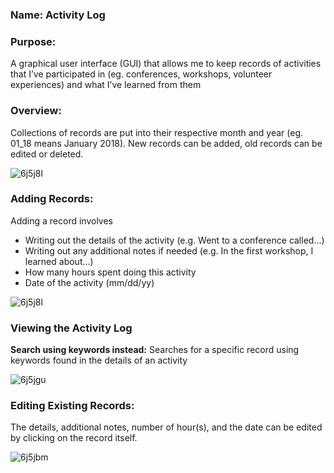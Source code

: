 ### Name: Activity Log

### Purpose:
A graphical user interface (GUI) that allows me to keep records of activities that I’ve participated in (eg. conferences, workshops, volunteer experiences) and what I’ve learned from them


### Overview:
Collections of records are put into their respective month and year (eg. 01_18 means January 2018). 
New records can be added, old records can be edited or deleted. 

![6j5j8l](https://user-images.githubusercontent.com/56778279/172940761-3e2a8edf-e26d-4c36-9fd7-330f1c3de170.gif)

### Adding Records:
Adding a record involves
* Writing out the details of the activity (e.g. Went to a conference called...)
* Writing out any additional notes if needed (e.g. In the first workshop, I learned about...)
* How many hours spent doing this activity
* Date of the activity (mm/dd/yy)

![6j5j8l](https://user-images.githubusercontent.com/56778279/172937957-daeefefa-ff41-40d5-9dab-60faeaa3f6f7.gif)

### Viewing the Activity Log
**Search using keywords instead:**
Searches for a specific record using keywords found in the details of an activity

![6j5jgu](https://user-images.githubusercontent.com/56778279/172940799-89e501ce-7247-4010-b9e6-c8c89e3a387f.gif)

### Editing Existing Records:
The details, additional notes, number of hour(s), and the date can be edited by clicking on the record itself.

![6j5jbm](https://user-images.githubusercontent.com/56778279/172940811-7bec4ad8-9596-41de-a756-a4c766856967.gif)
